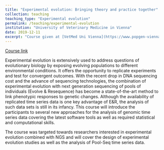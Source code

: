 ```yaml
---
title: "Experimental evolution: Bringing theory and practice together"
collection: teaching
teaching_type: "Experimental evolution"
permalink: /teaching/experimental-evolution
institution: "University of Veterinary Medicine in Vienna"
date: 2019-12-11
excerpt: "Course given at [VetMed Uni Vienna](https://www.popgen-vienna.at/training/other-courses/experimental-evolution-2017/)."
---
```

[Course link](https://www.popgen-vienna.at/training/other-courses/experimental-evolution-2017/)

Experimental evolution is extensively used to address questions of evolutionary biology by exposing evolving populations to different environmental conditions. It offers the opportunity to replicate experiments and test for convergent outcomes. With the recent drop in DNA sequencing cost and the advance of sequencing technologies, the combination of experimental evolution with next generation sequencing of pools of individuals (Evolve & Resequence) has become a state-of-the-art method to link phenotypic responses to genetic changes. Although the availability of replicated time series data is one key advantage of E&R, the analysis of such data sets is still in its infancy. This course will introduce the participants to several new approaches for the analysis of genomic time series data covering the latest software tools as well as required statistical and computational skills.

The course was targeted towards researchers interested in experimental evolution combined with NGS and will cover the design of experimental evolution studies as well as the analysis of Pool-Seq time series data.
